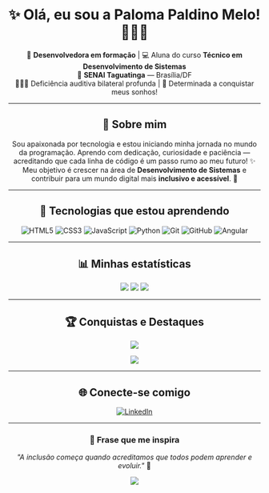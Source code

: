 <!-- 💫 Perfil de Paloma Paldino Melo -->
<h1 align="center">✨ Olá, eu sou a <b>Paloma Paldino Melo</b>! 👩🏼‍💻</h1>

<p align="center">
  🌸 <b>Desenvolvedora em formação</b> | 💻 Aluna do curso <b>Técnico em Desenvolvimento de Sistemas</b> <br>
  📍 <b>SENAI Taguatinga</b> — Brasília/DF <br>
  🧏🏼‍♀️ Deficiência auditiva bilateral profunda | 💪 Determinada a conquistar meus sonhos!
</p>

---

<h2 align="center">🌼 Sobre mim</h2>

<p align="center">
Sou apaixonada por tecnologia e estou iniciando minha jornada no mundo da programação.  
Aprendo com dedicação, curiosidade e paciência — acreditando que cada linha de código é um passo rumo ao meu futuro! ✨  
Meu objetivo é crescer na área de <b>Desenvolvimento de Sistemas</b> e contribuir para um mundo digital mais <b>inclusivo e acessível</b>. 💖
</p>

---

<h2 align="center">🚀 Tecnologias que estou aprendendo</h2>

<div align="center">

![HTML5](https://img.shields.io/badge/HTML5-E34F26?style=for-the-badge&logo=html5&logoColor=white)
![CSS3](https://img.shields.io/badge/CSS3-1572B6?style=for-the-badge&logo=css3&logoColor=white)
![JavaScript](https://img.shields.io/badge/JavaScript-F7DF1E?style=for-the-badge&logo=javascript&logoColor=black)
![Python](https://img.shields.io/badge/Python-3776AB?style=for-the-badge&logo=python&logoColor=yellow)
![Git](https://img.shields.io/badge/Git-F05033?style=for-the-badge&logo=git&logoColor=white)
![GitHub](https://img.shields.io/badge/GitHub-181717?style=for-the-badge&logo=github&logoColor=white)
![Angular](https://img.shields.io/badge/Angular-DD0031?style=for-the-badge&logo=angular&logoColor=white)

</div>

---

<h2 align="center">📊 Minhas estatísticas</h2>

<div align="center">

![](https://github-readme-stats.vercel.app/api?username=palomapaldino5&theme=rose&hide_border=false&include_all_commits=true&count_private=false)
![](https://github-readme-streak-stats.herokuapp.com/?user=palomapaldino5&theme=rose&hide_border=false)
![](https://github-readme-stats.vercel.app/api/top-langs/?username=palomapaldino5&theme=rose&hide_border=false&layout=compact)

</div>

---

<h2 align="center">🏆 Conquistas e Destaques</h2>

<div align="center">

![](https://github-profile-trophy.vercel.app/?username=palomapaldino5&theme=rose&no-frame=true&no-bg=true&margin-w=4)
  
![](https://github-contributor-stats.vercel.app/api?username=palomapaldino5&limit=5&theme=rose&combine_all_yearly_contributions=true)

</div>

---

<h2 align="center">🌐 Conecte-se comigo</h2>

<div align="center">
  <a href="https://www.linkedin.com/in/paloma-paldino-melo-pcd-94b88846">
    <img src="https://img.shields.io/badge/LinkedIn-%230077B5.svg?style=for-the-badge&logo=linkedin&logoColor=white" alt="LinkedIn">
  </a>
</div>

---

<h3 align="center">💬 Frase que me inspira</h3>

<p align="center">
  <i>"A inclusão começa quando acreditamos que todos podem aprender e evoluir."</i> 🌸  
</p>

<div align="center">
  
[![](https://visitcount.itsvg.in/api?id=palomapaldino5&icon=0&color=10)](https://visitcount.itsvg.in)

</div>

<!-- Criado com 💖 por Paloma Paldino Melo -->
